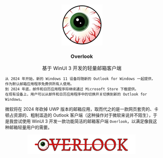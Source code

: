 <p align="center">
    <img src="README/Overlook_LOGO.png" alt="logo" height="135" width="135"/>
</p> 

<h3 align="center">Overlook</h3>

<p align="center">
    <font size=3>基于 WinUI 3 开发的轻量邮箱客户端</font>
</p>

```
从 2024 年开始，新的 Windows 11 设备将随新的 Outlook for Windows 一起提供，作为默认邮箱应用程序免费供所有人使用。
到 2024 年底，邮件和日历应用程序将继续通过 Microsoft Store 下载提供。
在现有设备上，用户可以从邮件和日历应用程序中的切换开关切换到新的 Outlook for Windows。
```
微软将在 2024 年砍掉 UWP 版本的邮箱应用，取而代之的是一款网页套壳的、卡顿占资源的、粗制滥造的 Outlook 客户端（这种操作对于微软来说并不陌生），于是我尝试使用 WinUI 3 开发一款功能简洁的邮箱客户端 `Overlook`，以满足像我这种邮箱轻量用户的需要。

<p align="center">
    <img src="README/Overlook_BANNER.png"/>
</p> 
